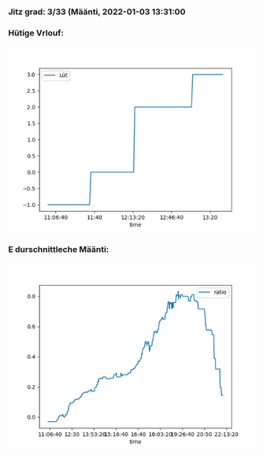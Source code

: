 ### Jitz grad: 3/33 (Määnti, 2022-01-03 13:31:00

### Hütige Vrlouf:
![Graph](Today.png)

### E durschnittleche Määnti:
![Graph](Määnti.png)